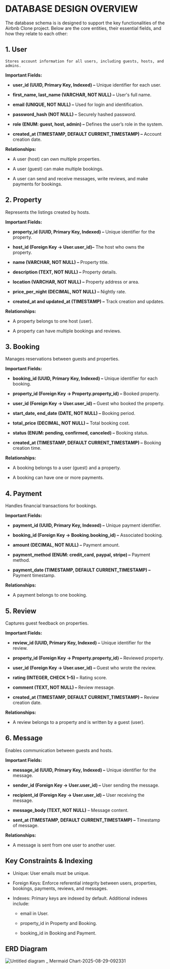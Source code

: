 
# DATABASE DESIGN OVERVIEW
  The database schema is is designed to support the key functionalities of the Airbnb Clone project. Below are the core entities, their essential fields, and how they relate to each other:

## 1. User
    Stores account information for all users, including guests, hosts, and admins.

  **Important Fields:** 

  * **user_id (UUID, Primary Key, Indexed) –** Unique identifier for each user.
      
  * **first_name, last_name (VARCHAR, NOT NULL) –** User's full name.
      
  * **email (UNIQUE, NOT NULL) –** Used for login and identification.
      
  * **password_hash (NOT NULL) –** Securely hashed password.
      
  * **role (ENUM: guest, host, admin) –** Defines the user’s role in the system.
      
  * **created_at (TIMESTAMP, DEFAULT CURRENT_TIMESTAMP) –** Account creation date.

  **Relationships:**

  * A user (host) can own multiple properties.
    
  * A user (guest) can make multiple bookings.
    
  * A user can send and receive messages, write reviews, and make payments for bookings.
  

## 2. Property

Represents the listings created by hosts.

**Important Fields:** 

* **property_id (UUID, Primary Key, Indexed) –** Unique identifier for the property.

* **host_id (Foreign Key → User.user_id)–** The host who owns the property.

* **name (VARCHAR, NOT NULL) –** Property title.

* **description (TEXT, NOT NULL) –** Property details.

* **location (VARCHAR, NOT NULL) –** Property address or area.

* **price_per_night (DECIMAL, NOT NULL) –** Nightly rate.

* **created_at and updated_at (TIMESTAMP) –** Track creation and updates.

**Relationships:**

* A property belongs to one host (user).

* A property can have multiple bookings and reviews.

## 3. Booking

Manages reservations between guests and properties.

**Important Fields:**

* **booking_id (UUID, Primary Key, Indexed) –**  Unique identifier for each booking.

* **property_id (Foreign Key → Property.property_id) –**  Booked property.

* **user_id (Foreign Key → User.user_id) –**  Guest who booked the property.

* **start_date, end_date (DATE, NOT NULL) –**  Booking period.

* **total_price (DECIMAL, NOT NULL) –**  Total booking cost.

* **status (ENUM: pending, confirmed, canceled) –** Booking status.

* **created_at (TIMESTAMP, DEFAULT CURRENT_TIMESTAMP) –**  Booking creation time.

**Relationships:** 

* A booking belongs to a user (guest) and a property.

* A booking can have one or more payments.


## 4. Payment

Handles financial transactions for bookings.

**Important Fields:**

* **payment_id (UUID, Primary Key, Indexed) –** Unique payment identifier.

* **booking_id (Foreign Key → Booking.booking_id) –**  Associated booking.

* **amount (DECIMAL, NOT NULL) –**  Payment amount.

* **payment_method (ENUM: credit_card, paypal, stripe) –**  Payment method.

* **payment_date (TIMESTAMP, DEFAULT CURRENT_TIMESTAMP) –** Payment timestamp.

**Relationships:**

* A payment belongs to one booking.

## 5. Review

Captures guest feedback on properties.

**Important Fields:**

* **review_id (UUID, Primary Key, Indexed) –** Unique identifier for the review.

* **property_id (Foreign Key → Property.property_id) –** Reviewed property.

* **user_id (Foreign Key → User.user_id) –**  Guest who wrote the review.

* **rating (INTEGER, CHECK 1–5) –** Rating score.

* **comment (TEXT, NOT NULL) –** Review message.

* **created_at (TIMESTAMP, DEFAULT CURRENT_TIMESTAMP) –** Review creation date.

**Relationships:**

* A review belongs to a property and is written by a guest (user).

## 6. Message

Enables communication between guests and hosts.

**Important Fields:**

* **message_id (UUID, Primary Key, Indexed) –** Unique identifier for the message.

* **sender_id (Foreign Key → User.user_id) –**  User sending the message.

* **recipient_id (Foreign Key → User.user_id) –**  User receiving the message.

* **message_body (TEXT, NOT NULL)** – Message content.

* **sent_at (TIMESTAMP, DEFAULT CURRENT_TIMESTAMP) –** Timestamp of message.

**Relationships:**

* A message is sent from one user to another user.

## Key Constraints & Indexing

* Unique: User emails must be unique.

* Foreign Keys: Enforce referential integrity between users, properties, bookings, payments, reviews, and messages.

* Indexes: Primary keys are indexed by default. Additional indexes include:

  * email in User.

  * property_id in Property and Booking.

  * booking_id in Booking and Payment.
 
## ERD Diagram
 ![Untitled diagram _ Mermaid Chart-2025-08-29-092331](https://github.com/user-attachments/assets/dc785f3e-d854-4506-beb4-1c6852ae3947)
<svg id="export-svg" width="100%" xmlns="http://www.w3.org/2000/svg" class="erDiagram" style="max-width: 1392.70703125px;" viewBox="0 0 1392.70703125 1630.75" role="graphics-document document" aria-roledescription="er"><style xmlns="http://www.w3.org/1999/xhtml">/* Google Inc.

